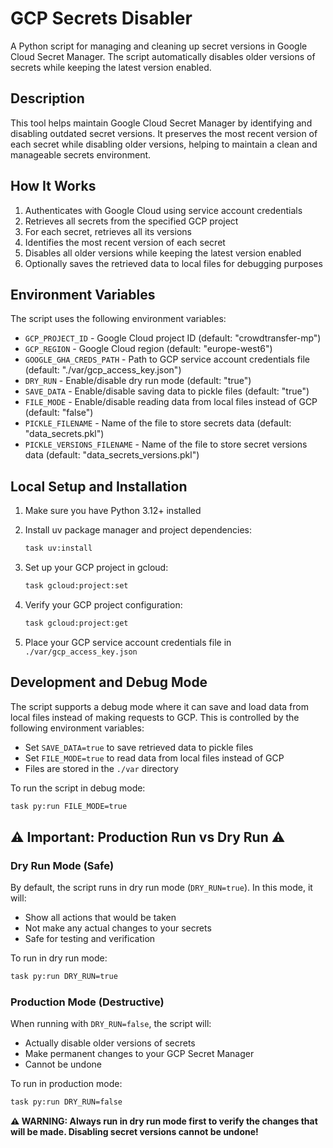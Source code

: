 # GCP Secrets Disabler

A Python script for managing and cleaning up secret versions in Google Cloud Secret Manager. The script automatically disables older versions of secrets while keeping the latest version enabled.

## Description

This tool helps maintain Google Cloud Secret Manager by identifying and disabling outdated secret versions. It preserves the most recent version of each secret while disabling older versions, helping to maintain a clean and manageable secrets environment.

## How It Works

1. Authenticates with Google Cloud using service account credentials
2. Retrieves all secrets from the specified GCP project
3. For each secret, retrieves all its versions
4. Identifies the most recent version of each secret
5. Disables all older versions while keeping the latest version enabled
6. Optionally saves the retrieved data to local files for debugging purposes

## Environment Variables

The script uses the following environment variables:

- `GCP_PROJECT_ID` - Google Cloud project ID (default: "crowdtransfer-mp")
- `GCP_REGION` - Google Cloud region (default: "europe-west6")
- `GOOGLE_GHA_CREDS_PATH` - Path to GCP service account credentials file (default: "./var/gcp_access_key.json")
- `DRY_RUN` - Enable/disable dry run mode (default: "true")
- `SAVE_DATA` - Enable/disable saving data to pickle files (default: "true")
- `FILE_MODE` - Enable/disable reading data from local files instead of GCP (default: "false")
- `PICKLE_FILENAME` - Name of the file to store secrets data (default: "data_secrets.pkl")
- `PICKLE_VERSIONS_FILENAME` - Name of the file to store secret versions data (default: "data_secrets_versions.pkl")

## Local Setup and Installation

1. Make sure you have Python 3.12+ installed

2. Install uv package manager and project dependencies:
   ```bash
   task uv:install
   ```

3. Set up your GCP project in gcloud:
   ```bash
   task gcloud:project:set
   ```

4. Verify your GCP project configuration:
   ```bash
   task gcloud:project:get
   ```

5. Place your GCP service account credentials file in `./var/gcp_access_key.json`

## Development and Debug Mode

The script supports a debug mode where it can save and load data from local files instead of making requests to GCP. This is controlled by the following environment variables:

- Set `SAVE_DATA=true` to save retrieved data to pickle files
- Set `FILE_MODE=true` to read data from local files instead of GCP
- Files are stored in the `./var` directory

To run the script in debug mode:
```bash
task py:run FILE_MODE=true
```

## ⚠️ Important: Production Run vs Dry Run ⚠️

### Dry Run Mode (Safe)
By default, the script runs in dry run mode (`DRY_RUN=true`). In this mode, it will:
- Show all actions that would be taken
- Not make any actual changes to your secrets
- Safe for testing and verification

To run in dry run mode:
```bash
task py:run DRY_RUN=true
```

### Production Mode (Destructive)
When running with `DRY_RUN=false`, the script will:
- Actually disable older versions of secrets
- Make permanent changes to your GCP Secret Manager
- Cannot be undone

To run in production mode:
```bash
task py:run DRY_RUN=false
```

**⚠️ WARNING: Always run in dry run mode first to verify the changes that will be made. Disabling secret versions cannot be undone!**
